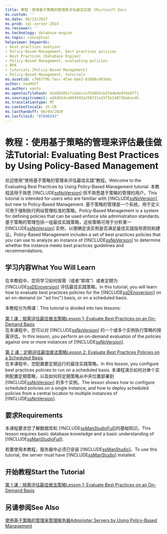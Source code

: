 ```yaml
---
title: 教程：使用基于策略的管理来评估最佳实践 |Microsoft Docs
ms.custom: ''
ms.date: 06/13/2017
ms.prod: sql-server-2014
ms.reviewer: ''
ms.technology: database-engine
ms.topic: conceptual
helpviewer_keywords:
- best practices analyzer
- Policy-Based Management, best practices policies
- Best Practices [Database Engine]
- Policy-Based Management, evaluating policies
- BPA
- tutorials [Policy-Based Management]
- Policy-Based Management, tutorials
ms.assetid: c7867f9b-7acc-4fae-bde1-63808c403ebc
author: VanMSFT
ms.author: vanto
ms.openlocfilehash: 42e6b505c71abecce7b56b5cb2544b4e9f4e8f71
ms.sourcegitcommit: ad4d92dce894592a259721a1571b1d8736abacdb
ms.translationtype: MT
ms.contentlocale: zh-CN
ms.lasthandoff: 08/04/2020
ms.locfileid: "87690243"
---
```

# <a name="tutorial-evaluating-best-practices-by-using-policy-based-management"></a><span data-ttu-id="feca5-102">教程：使用基于策略的管理来评估最佳做法</span><span class="sxs-lookup"><span data-stu-id="feca5-102">Tutorial: Evaluating Best Practices by Using Policy-Based Management</span></span>
  <span data-ttu-id="feca5-103">欢迎使用“使用基于策略的管理来评估最佳实践”教程。</span><span class="sxs-lookup"><span data-stu-id="feca5-103">Welcome to the Evaluating Best Practices by Using Policy-Based Management tutorial.</span></span> <span data-ttu-id="feca5-104">本教程适用于熟悉 [!INCLUDE[ssNoVersion](../includes/ssnoversion-md.md)] 但不熟悉基于策略的管理的用户。</span><span class="sxs-lookup"><span data-stu-id="feca5-104">This tutorial is intended for users who are familiar with [!INCLUDE[ssNoVersion](../includes/ssnoversion-md.md)], but new to Policy-Based Management.</span></span> <span data-ttu-id="feca5-105">基于策略的管理是一个系统，用于定义可用于强制执行网站管理标准的策略。</span><span class="sxs-lookup"><span data-stu-id="feca5-105">Policy-Based Management is a system for defining policies that can be used enforce site administration standards.</span></span> <span data-ttu-id="feca5-106">基于策略的管理包括一组最佳实践策略，这些策略可用于分析某一 [!INCLUDE[ssNoVersion](../includes/ssnoversion-md.md)] 实例，以便确定该实例是否满足最佳实践指导原则和建议。</span><span class="sxs-lookup"><span data-stu-id="feca5-106">Policy-Based Management includes a set of best practices policies that you can use to analyze an instance of [!INCLUDE[ssNoVersion](../includes/ssnoversion-md.md)] to determine whether the instance meets best practices guidelines and recommendations.</span></span>  
  
## <a name="what-you-will-learn"></a><span data-ttu-id="feca5-107">学习内容</span><span class="sxs-lookup"><span data-stu-id="feca5-107">What You Will Learn</span></span>  
 <span data-ttu-id="feca5-108">在本教程中，您将学习如何按需（或者“即席”）或者定期为 [!INCLUDE[ssDEnoversion](../includes/ssdenoversion-md.md)] 评估最佳实践策略。</span><span class="sxs-lookup"><span data-stu-id="feca5-108">In this tutorial, you will learn how to evaluate best practices policies for the [!INCLUDE[ssDEnoversion](../includes/ssdenoversion-md.md)] on an on-demand (or "ad hoc") basis, or on a scheduled basis.</span></span>  
  
 <span data-ttu-id="feca5-109">本教程分为两课：</span><span class="sxs-lookup"><span data-stu-id="feca5-109">This tutorial is divided into two lessons:</span></span>  
  
 [<span data-ttu-id="feca5-110">第 1 课：按需评估最佳做法策略</span><span class="sxs-lookup"><span data-stu-id="feca5-110">Lesson 1: Evaluate Best Practices on an On-Demand Basis</span></span>](../../2014/tutorials/lesson-1-evaluate-best-practices-on-an-on-demand-basis.md)  
 <span data-ttu-id="feca5-111">在本课程中，您可以对 [!INCLUDE[ssNoVersion](../includes/ssnoversion-md.md)] 的一个或多个实例执行策略的按需评估。</span><span class="sxs-lookup"><span data-stu-id="feca5-111">In this lesson, you perform an on-demand evaluation of the policies against one or more instances of [!INCLUDE[ssNoVersion](../includes/ssnoversion-md.md)].</span></span>  
  
 [<span data-ttu-id="feca5-112">第 2 课：定期评估最佳做法策略</span><span class="sxs-lookup"><span data-stu-id="feca5-112">Lesson 2: Evaluate Best Practices Policies on a Scheduled Basis</span></span>](../../2014/tutorials/lesson-2-evaluate-best-practices-policies-on-a-scheduled-basis.md)  
 <span data-ttu-id="feca5-113">在本课程中，您配置要定期运行的最佳实践策略。</span><span class="sxs-lookup"><span data-stu-id="feca5-113">In this lesson, you configure best practices policies to run on a scheduled basis.</span></span> <span data-ttu-id="feca5-114">本课程演示如何对单个实例配置定期策略，以及如何将定期策略从中央位置部署到 [!INCLUDE[ssNoVersion](../includes/ssnoversion-md.md)] 的多个实例。</span><span class="sxs-lookup"><span data-stu-id="feca5-114">The lesson shows how to configure scheduled policies on a single instance, and how to deploy scheduled policies from a central location to multiple instances of [!INCLUDE[ssNoVersion](../includes/ssnoversion-md.md)].</span></span>  
  
## <a name="requirements"></a><span data-ttu-id="feca5-115">要求</span><span class="sxs-lookup"><span data-stu-id="feca5-115">Requirements</span></span>  
 <span data-ttu-id="feca5-116">本课程要求您了解数据库和 [!INCLUDE[ssManStudioFull](../includes/ssmanstudiofull-md.md)]的基础知识。</span><span class="sxs-lookup"><span data-stu-id="feca5-116">This lesson requires basic database knowledge and a basic understanding of [!INCLUDE[ssManStudioFull](../includes/ssmanstudiofull-md.md)].</span></span>  
  
 <span data-ttu-id="feca5-117">若要使用本教程，服务器中必须已安装 [!INCLUDE[ssManStudio](../includes/ssmanstudio-md.md)]。</span><span class="sxs-lookup"><span data-stu-id="feca5-117">To use this tutorial, the server must have [!INCLUDE[ssManStudio](../includes/ssmanstudio-md.md)] installed.</span></span>  
  
## <a name="start-the-tutorial"></a><span data-ttu-id="feca5-118">开始教程</span><span class="sxs-lookup"><span data-stu-id="feca5-118">Start the Tutorial</span></span>  
 [<span data-ttu-id="feca5-119">第 1 课：按需评估最佳做法策略</span><span class="sxs-lookup"><span data-stu-id="feca5-119">Lesson 1: Evaluate Best Practices on an On-Demand Basis</span></span>](../../2014/tutorials/lesson-1-evaluate-best-practices-on-an-on-demand-basis.md)  
  
## <a name="see-also"></a><span data-ttu-id="feca5-120">另请参阅</span><span class="sxs-lookup"><span data-stu-id="feca5-120">See Also</span></span>  
 [<span data-ttu-id="feca5-121">使用基于策略的管理来管理服务器</span><span class="sxs-lookup"><span data-stu-id="feca5-121">Administer Servers by Using Policy-Based Management</span></span>](../relational-databases/policy-based-management/administer-servers-by-using-policy-based-management.md)  
  
  

